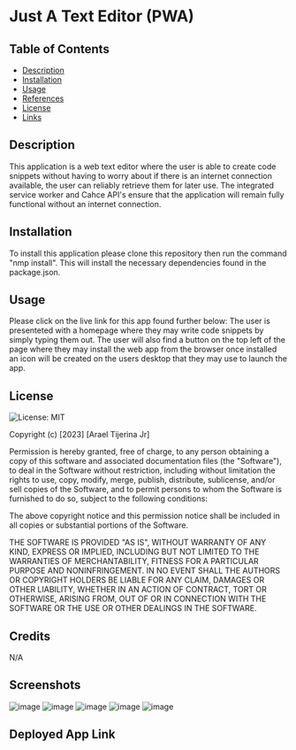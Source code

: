 # Just A Text Editor (PWA)

## Table of Contents

* [Description](#description)
* [Installation](#installation)
* [Usage](#usage)
* [References](#references)
* [License](#license)
* [Links](#links)


## Description

This application is a web text editor where the user is able to create code snippets without having to worry about if there is an internet connection available, the user can reliably retrieve them for later use. The integrated service worker and Cahce API's ensure that the application will remain fully functional without an internet connection. 

## Installation

To install this application please clone this repository then run the command "nmp install". This will install the necessary dependencies found in the package.json. 

## Usage
Please click on the live link for this app found further below:
The user is presenteted with a homepage where they may write code snippets by simply typing them out. The user will also  find a button on the top left of the page where they may install the web app from the browser once installed an icon will be created on the users desktop that they may use to launch the app.

## License 

![License: MIT](https://img.shields.io/badge/License-MIT-yellow.svg)

Copyright (c) [2023] [Arael Tijerina Jr]

Permission is hereby granted, free of charge, to any person obtaining a copy
of this software and associated documentation files (the "Software"), to deal
in the Software without restriction, including without limitation the rights
to use, copy, modify, merge, publish, distribute, sublicense, and/or sell
copies of the Software, and to permit persons to whom the Software is
furnished to do so, subject to the following conditions:

The above copyright notice and this permission notice shall be included in all
copies or substantial portions of the Software.

THE SOFTWARE IS PROVIDED "AS IS", WITHOUT WARRANTY OF ANY KIND, EXPRESS OR
IMPLIED, INCLUDING BUT NOT LIMITED TO THE WARRANTIES OF MERCHANTABILITY,
FITNESS FOR A PARTICULAR PURPOSE AND NONINFRINGEMENT. IN NO EVENT SHALL THE
AUTHORS OR COPYRIGHT HOLDERS BE LIABLE FOR ANY CLAIM, DAMAGES OR OTHER
LIABILITY, WHETHER IN AN ACTION OF CONTRACT, TORT OR OTHERWISE, ARISING FROM,
OUT OF OR IN CONNECTION WITH THE SOFTWARE OR THE USE OR OTHER DEALINGS IN THE
SOFTWARE.

## Credits

N/A

## Screenshots

![image](https://github.com/AraelT8/Just-A-Text-Editor/assets/60860293/931ebe82-2676-48c7-92c3-3d290093ea1a)
![image](https://github.com/AraelT8/Just-A-Text-Editor/assets/60860293/2cb0beff-f838-4b4f-b8d2-7c4cfe666bff)
![image](https://github.com/AraelT8/Just-A-Text-Editor/assets/60860293/0a4df8e3-7f29-4275-b0a9-c4c808a6ae13)
![image](https://github.com/AraelT8/Just-A-Text-Editor/assets/60860293/d691edb6-137f-463f-9f16-214143c0e14d)
![image](https://github.com/AraelT8/Just-A-Text-Editor/assets/60860293/4ba9f711-5691-4ffa-889f-fcfcb709bc72)


## Deployed App Link

